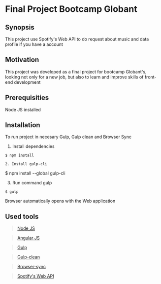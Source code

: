 # Final Project Bootcamp Globant
## Synopsis

This project use Spotify's Web API to do request about music and data profile if you have a account

## Motivation

This project was developed as a final project for bootcamp Globant's, looking not only for a new job, but also to learn and improve skills of front-end development

## Prerequisities

Node JS installed

## Installation

To run project in necesary Gulp, Gulp clean and Browser Sync

1. Install dependencies
```
$ npm install

2. Install gulp-cli
```
$ npm install --global gulp-cli

3. Run command gulp
```
$ gulp
```
Browser automatically opens with the Web application

## Used tools

> [Node JS](https://nodejs.org/en/)

> [Angular JS](https://angularjs.org/)

> [Gulp](http://gulpjs.com/)

> [Gulp-clean](https://github.com/peter-vilja/gulp-clean)

> [Browser-sync](https://www.browsersync.io/)

> [Spotify's Web API](https://developer.spotify.com/web-api/)



